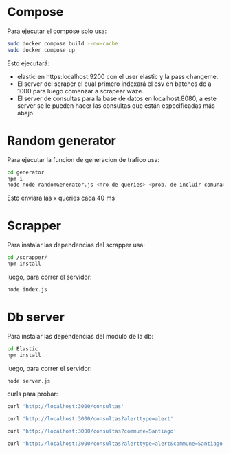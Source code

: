 # Compose
Para ejecutar el compose solo usa:
``` bash
sudo docker compose build --no-cache
sudo docker compose up
```

Esto ejecutará: 
- elastic en https:localhost:9200 con el user elastic y la pass changeme.
- El server del scraper el cual primero indexará el csv en batches de a 1000 para luego comenzar a scrapear waze.
- El server de consultas para la base de datos en localhost:8080, a este server se le pueden hacer las consultas que están especificadas más abajo.

# Random generator
Para ejecutar la funcion de generacion de trafico usa:
``` bash
cd generator
npm i
node node randomGenerator.js <nro de queries> <prob. de incluir comuna> <prob. de incluir alerta>
```

Esto enviara las x queries cada 40 ms

# Scrapper
Para instalar las dependencias del scrapper usa:

``` bash
cd /scrapper/
npm install
```
luego, para correr el servidor:
``` bash
node index.js
```

# Db server 
Para instalar las dependencias del modulo de la db:

``` bash
cd Elastic
npm install
```

luego, para correr el servidor:
``` bash
node server.js
```

curls para probar:
``` bash
curl 'http://localhost:3000/consultas'
```

``` bash
curl 'http://localhost:3000/consultas?alerttype=alert'
```

``` bash
curl 'http://localhost:3000/consultas?commune=Santiago'
```

``` bash
curl 'http://localhost:3000/consultas?alerttype=alert&commune=Santiago'
```

